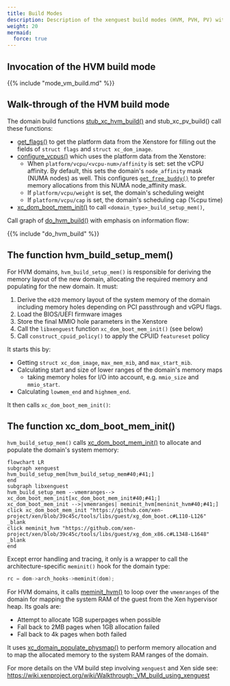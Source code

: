 ```yaml
---
title: Build Modes
description: Description of the xenguest build modes (HVM, PVH, PV) with focus on HVM
weight: 20
mermaid:
  force: true
---
```

## Invocation of the HVM build mode

{{% include "mode_vm_build.md" %}}

## Walk-through of the HVM build mode

The domain build functions
[stub_xc_hvm_build()](https://github.com/xenserver/xen.pg/blob/65c0438b/patches/xenguest.patch#L2329-L2436)
and stub_xc_pv_build() call these functions:

- [get_flags()](https://github.com/xenserver/xen.pg/blob/65c0438b/patches/xenguest.patch#L1164-L1288)
  to get the platform data from the Xenstore
  for filling out the fields of `struct flags` and `struct xc_dom_image`.
- [configure_vcpus()](https://github.com/xenserver/xen.pg/blob/65c0438b/patches/xenguest.patch#L1297)
  which uses the platform data from the Xenstore:
  - When `platform/vcpu/<vcpu-num>/affinity` is set: set the vCPU affinity.
    By default, this sets the domain's `node_affinity` mask (NUMA nodes) as well.
    This configures
    [`get_free_buddy()`](https://github.com/xen-project/xen/blob/e16acd80/xen/common/page_alloc.c#L855-L958)
    to prefer memory allocations from this NUMA node_affinity mask.
  - If `platform/vcpu/weight` is set, the domain's scheduling weight
  - If `platform/vcpu/cap` is set, the domain's scheduling cap (%cpu time)
- [xc_dom_boot_mem_init()](https://github.com/xen-project/xen/blob/39c45c/tools/libs/guest/xg_dom_boot.c#L110-L126)
  to call `<domain_type>_build_setup_mem()`,

Call graph of
[do_hvm_build()](https://github.com/xenserver/xen.pg/blob/65c0438b/patches/xenguest.patch#L596-L615)
with emphasis on information flow:

{{% include "do_hvm_build" %}}

## The function hvm_build_setup_mem()

For HVM domains, `hvm_build_setup_mem()` is responsible for deriving the memory
layout of the new domain, allocating the required memory and populating for the
new domain. It must:

1.  Derive the `e820` memory layout of the system memory of the domain
    including memory holes depending on PCI passthrough and vGPU flags.
2.  Load the BIOS/UEFI firmware images
3.  Store the final MMIO hole parameters in the Xenstore
4.  Call the `libxenguest` function `xc_dom_boot_mem_init()` (see below)
5.  Call `construct_cpuid_policy()` to apply the CPUID `featureset` policy

It starts this by:
- Getting `struct xc_dom_image`, `max_mem_mib`, and `max_start_mib`.
- Calculating start and size of lower ranges of the domain's memory maps
  - taking memory holes for I/O into account, e.g. `mmio_size` and `mmio_start`.
- Calculating `lowmem_end` and `highmem_end`.

It then calls `xc_dom_boot_mem_init()`:

## The function xc_dom_boot_mem_init()

`hvm_build_setup_mem()` calls
[xc_dom_boot_mem_init()](https://github.com/xen-project/xen/blob/39c45c/tools/libs/guest/xg_dom_boot.c#L110-L126)
to allocate and populate the domain's system memory:

```mermaid
flowchart LR
subgraph xenguest
hvm_build_setup_mem[hvm_build_setup_mem#40;#41;]
end
subgraph libxenguest
hvm_build_setup_mem --vmemranges--> xc_dom_boot_mem_init[xc_dom_boot_mem_init#40;#41;]
xc_dom_boot_mem_init -->|vmemranges| meminit_hvm[meninit_hvm#40;#41;]
click xc_dom_boot_mem_init "https://github.com/xen-project/xen/blob/39c45c/tools/libs/guest/xg_dom_boot.c#L110-L126" _blank
click meminit_hvm "https://github.com/xen-project/xen/blob/39c45c/tools/libs/guest/xg_dom_x86.c#L1348-L1648" _blank
end
```

Except error handling and tracing, it only is a wrapper to call the
architecture-specific `meminit()` hook for the domain type:

```c
rc = dom->arch_hooks->meminit(dom);
```

For HVM domains, it calls
[meminit_hvm()](https://github.com/xen-project/xen/blob/39c45c/tools/libs/guest/xg_dom_x86.c#L1348-L1648)
to loop over the `vmemranges` of the domain for mapping the system RAM
of the guest from the Xen hypervisor heap. Its goals are:

- Attempt to allocate 1GB superpages when possible
- Fall back to 2MB pages when 1GB allocation failed
- Fall back to 4k pages when both failed

It uses
[xc_domain_populate_physmap()](../../../../../lib/xenctrl/xc_domain_populate_physmap.md)
to perform memory allocation and to map the allocated memory
to the system RAM ranges of the domain.

For more details on the VM build step involving `xenguest` and Xen side see:
https://wiki.xenproject.org/wiki/Walkthrough:_VM_build_using_xenguest
